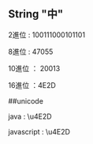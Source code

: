 ## String "中"

2進位   : 100111000101101

8進位   : 47055

10進位 ： 20013

16進位  ：4E2D

##unicode

java  : \u4E2D

javascript  : \u4E2D
